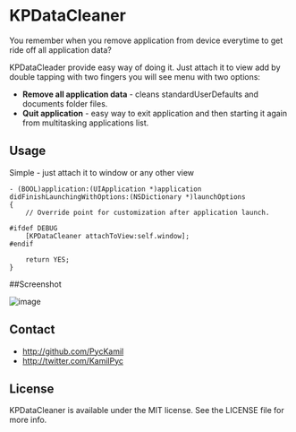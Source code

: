 KPDataCleaner
=============

You remember when you remove application from device everytime to get ride off all application data?

KPDataCleader provide easy way of doing it. Just attach it to view add by double tapping with two fingers you will see menu with two options:

* **Remove all application data** - cleans standardUserDefaults and documents folder files.
* **Quit application** - easy way to exit application and then starting it again from multitasking applications list.

## **Usage**

Simple - just attach it to window or any other view

```
- (BOOL)application:(UIApplication *)application didFinishLaunchingWithOptions:(NSDictionary *)launchOptions
{
    // Override point for customization after application launch.
    
#ifdef DEBUG
    [KPDataCleaner attachToView:self.window];
#endif
    
    return YES;
}
```

##Screenshot


![image](http://24.media.tumblr.com/50763272671105c666522937941df5c9/tumblr_mqxg2ocp0t1s5jboho1_500.png)

## Contact

- http://github.com/PycKamil
- http://twitter.com/KamilPyc

## License

KPDataCleaner is available under the MIT license. See the LICENSE file for more info.
 
